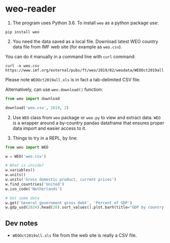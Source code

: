 # weo-reader

1. The program uses Python 3.6. To install `weo` as a python package use:

`pip install weo`
   
   
2. You need the data saved as a local file.  Download latest WEO country data file from IMF web site (for example as `weo.csv`). 

You can do it manually in a command line with `curl` command:

```
curl -o weo.csv https://www.imf.org/external/pubs/ft/weo/2019/02/weodata/WEOOct2019all.xls
```

Please note `WEOOct2019all.xls` is in fact a tab-delimited CSV file. 

Alternatively, can use `weo.download()` function:

```python 
from weo import download

download('weo.csv', 2019, 2)
```

2. Use `WEO` class from `weo` package or `weo.py` to view and extract data. `WEO` is a wrapper around a by-country pandas dataframe that ensures proper data import and easier access to it.

3. Things to try in a REPL, by line:

```python
from weo import WEO

w = WEO('weo.csv') 

# What is inside?
w.variables()
w.units()    
w.units('Gross domestic product, current prices')
w.find_countries('United')
w.iso_code('Netherlands')

# Get some data
w.get('General government gross debt', 'Percent of GDP')
w.gdp_usd(2024).head(20).sort_values().plot.barh(title="GDP by country, USD bln (2024)")
```

## Dev notes

-  `WEOOct2019all.xls` file from the web site is really a CSV file.
